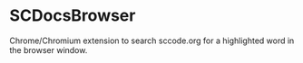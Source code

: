 SCDocsBrowser
=============

Chrome/Chromium extension to search sccode.org for a highlighted word in the browser window.
